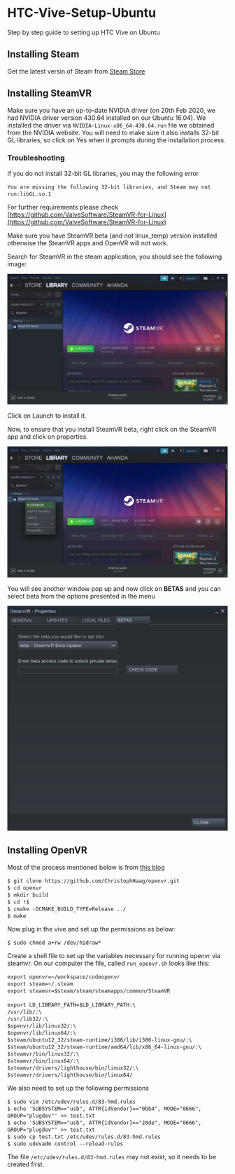 # HTC-Vive-Setup-Ubuntu
Step by step guide to setting up HTC Vive on Ubuntu

## Installing Steam

Get the latest versin of Steam from [Steam Store](https://www.steamvr.com/en/)

## Installing SteamVR 

Make sure you have an up-to-date NVIDIA driver (on 20th Feb 2020, we had NVIDIA driver version 430.64 installed on our Ubuntu 16.04). We installed the driver via `NVIDIA-Linux-x86_64-430.64.run` file we obtained from the NVIDIA website. You will need to make sure it also installs 32-bit GL libraries, so click on Yes when it prompts during the installation process.

### Troubleshooting
If you do not install 32-bit GL libraries, you may the following error 

```
You are missing the following 32-bit libraries, and Steam may not run:libGL.so.1
```


For further requirements please check [https://github.com/ValveSoftware/SteamVR-for-Linux](https://github.com/ValveSoftware/SteamVR-for-Linux)

Make sure you have SteamVR beta (and not linux_temp) version installed otherwise the SteamVR apps and OpenVR will not work. 

Search for SteamVR in the steam application, you should see the following image:

![SteamVR search](/images/steam_vr_search.png) 

Click on Launch to install it. 

Now, to ensure that you install SteamVR beta, right click on the SteamVR app and click on properties. 

![SteamVR properties](/images/steam_vr_properties.png) 

You will see another window pop up and now click on **BETAS** and you can select beta from the options presented in the menu 

![SteamVR Beta](/images/steam_vr_beta.png) 


## Installing OpenVR 

Most of the process mentioned below is from [this blog](https://celynwalters.github.io/Robotic-Telepresence/2016/10/19/Attempting-VR-in-Ubuntu/)

```
$ git clone https://github.com/ChristophHaag/openvr.git
$ cd openvr
$ mkdir build
$ cd !$
$ cmake -DCMAKE_BUILD_TYPE=Release ../
$ make

```

Now plug in the vive and set up the permissions as below: 

```
$ sudo chmod a+rw /dev/hidraw*
```

Create a shell file to set up the variables necessary for running openvr via steamvr. On our computer the file, called `run_openvr.sh` looks like this:

```
export openvr=~/workspace/codeopenvr
export steam=~/.steam
export steamvr=$steam/steam/steamapps/common/SteamVR

export LD_LIBRARY_PATH=$LD_LIBRARY_PATH:\
/usr/lib/:\
/usr/lib32/:\
$openvr/lib/linux32/:\
$openvr/lib/linux64/:\
$steam/ubuntu12_32/steam-runtime/i386/lib/i386-linux-gnu/:\
$steam/ubuntu12_32/steam-runtime/amd64/lib/x86_64-linux-gnu/:\
$steamvr/bin/linux32/:\
$steamvr/bin/linux64/:\
$steamvr/drivers/lighthouse/bin/linux32/:\
$steamvr/drivers/lighthouse/bin/linux64/
```

We also need to set up the following permissions 

```
$ sudo vim /etc/udev/rules.d/83-hmd.rules
$ echo 'SUBSYSTEM=="usb", ATTR{idVendor}=="0bb4", MODE="0666", GROUP="plugdev"' >> test.txt 
$ echo 'SUBSYSTEM=="usb", ATTR{idVendor}=="28de", MODE="0666", GROUP="plugdev"' >> test.txt
$ sudo cp test.txt /etc/udev/rules.d/83-hmd.rules
$ sudo udevadm control --reload-rules
```
The file `/etc/udev/rules.d/83-hmd.rules` may not exist, so it needs to be created first. 
